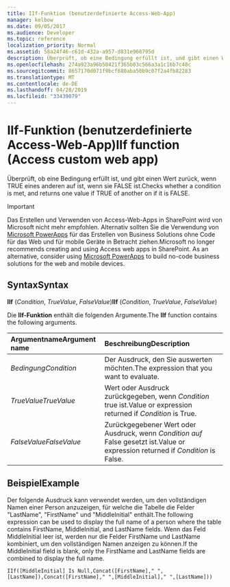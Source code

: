 ```yaml
---
title: IIf-Funktion (benutzerdefinierte Access-Web-App)
manager: kelbow
ms.date: 09/05/2017
ms.audience: Developer
ms.topic: reference
localization_priority: Normal
ms.assetid: 58a24f46-c61d-432a-a957-d831e960795d
description: Überprüft, ob eine Bedingung erfüllt ist, und gibt einen Wert zurück, wenn TRUE eines anderen auf ist, wenn sie FALSE ist.
ms.openlocfilehash: 274a923a96b58421f365b03c566a3a1c16b7c48c
ms.sourcegitcommit: 8657170d071f9bcf680aba50b9c07f2a4fb82283
ms.translationtype: MT
ms.contentlocale: de-DE
ms.lasthandoff: 04/28/2019
ms.locfileid: "33439079"
---
```

# <a name="iif-function-access-custom-web-app"></a><span data-ttu-id="0f637-103">IIf-Funktion (benutzerdefinierte Access-Web-App)</span><span class="sxs-lookup"><span data-stu-id="0f637-103">IIf function (Access custom web app)</span></span>

<span data-ttu-id="0f637-104">Überprüft, ob eine Bedingung erfüllt ist, und gibt einen Wert zurück, wenn TRUE eines anderen auf ist, wenn sie FALSE ist.</span><span class="sxs-lookup"><span data-stu-id="0f637-104">Checks whether a condition is met, and returns one value if TRUE of another on if it is FALSE.</span></span>
  
> [!IMPORTANT]
> <span data-ttu-id="0f637-p101">Das Erstellen und Verwenden von Access-Web-Apps in SharePoint wird von Microsoft nicht mehr empfohlen. Alternativ sollten Sie die Verwendung von [Microsoft PowerApps](https://powerapps.microsoft.com/en-us/) für das Erstellen von Business Solutions ohne Code für das Web und für mobile Geräte in Betracht ziehen.</span><span class="sxs-lookup"><span data-stu-id="0f637-p101">Microsoft no longer recommends creating and using Access web apps in SharePoint. As an alternative, consider using [Microsoft PowerApps](https://powerapps.microsoft.com/en-us/) to build no-code business solutions for the web and mobile devices.</span></span> 
  
## <a name="syntax"></a><span data-ttu-id="0f637-107">Syntax</span><span class="sxs-lookup"><span data-stu-id="0f637-107">Syntax</span></span>

<span data-ttu-id="0f637-108">**IIf** (*Condition*, *TrueValue*, *FalseValue*)</span><span class="sxs-lookup"><span data-stu-id="0f637-108">**IIf** (*Condition*, *TrueValue*, *FalseValue*)</span></span> 
  
<span data-ttu-id="0f637-109">Die **IIf-Funktion** enthält die folgenden Argumente.</span><span class="sxs-lookup"><span data-stu-id="0f637-109">The **IIf** function contains the following arguments.</span></span> 
  
|<span data-ttu-id="0f637-110">**Argumentname**</span><span class="sxs-lookup"><span data-stu-id="0f637-110">**Argument name**</span></span>|<span data-ttu-id="0f637-111">**Beschreibung**</span><span class="sxs-lookup"><span data-stu-id="0f637-111">**Description**</span></span>|
|:-----|:-----|
| <span data-ttu-id="0f637-112">*Bedingung*</span><span class="sxs-lookup"><span data-stu-id="0f637-112">*Condition*</span></span>  <br/> |<span data-ttu-id="0f637-113">Der Ausdruck, den Sie auswerten möchten.</span><span class="sxs-lookup"><span data-stu-id="0f637-113">The expression that you want to evaluate.</span></span>  <br/> |
| <span data-ttu-id="0f637-114">*TrueValue*</span><span class="sxs-lookup"><span data-stu-id="0f637-114">*TrueValue*</span></span>  <br/> |<span data-ttu-id="0f637-115">Wert oder Ausdruck zurückgegeben, wenn  *Condition*  true ist.</span><span class="sxs-lookup"><span data-stu-id="0f637-115">Value or expression returned if  *Condition*  is True.</span></span>  <br/> |
| <span data-ttu-id="0f637-116">*FalseValue*</span><span class="sxs-lookup"><span data-stu-id="0f637-116">*FalseValue*</span></span>  <br/> |<span data-ttu-id="0f637-117">Zurückgegebener Wert oder Ausdruck, wenn  *Condition auf*  False gesetzt ist.</span><span class="sxs-lookup"><span data-stu-id="0f637-117">Value or expression returned if  *Condition*  is False.</span></span>  <br/> |
   
## <a name="example"></a><span data-ttu-id="0f637-118">Beispiel</span><span class="sxs-lookup"><span data-stu-id="0f637-118">Example</span></span>

<span data-ttu-id="0f637-119">Der folgende Ausdruck kann verwendet werden, um den vollständigen Namen einer Person anzuzeigen, für welche die Tabelle die Felder "LastName", "FirstName" und "MiddleInitial" enthält.</span><span class="sxs-lookup"><span data-stu-id="0f637-119">The following expression can be used to display the full name of a person where the table contains FirstName, MiddleInitial, and LastName fields.</span></span> <span data-ttu-id="0f637-120">Wenn das Feld MiddleInitial leer ist, werden nur die Felder FirstName und LastName kombiniert, um den vollständigen Namen anzeigen zu können.</span><span class="sxs-lookup"><span data-stu-id="0f637-120">If the MiddleInitial field is blank, only the FirstName and LastName fields are combined to display the full name.</span></span>
  
`IIf([MiddleInitial] Is Null,Concat([FirstName]," ",[LastName]),Concat([FirstName]," ",[MiddleInitial]," ",[LastName]))`


